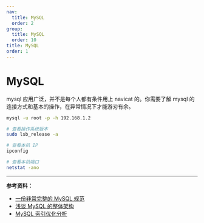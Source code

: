 ```yaml
---
nav:
  title: MySQL
  order: 2
group:
  title: MySQL
  order: 10
title: MySQL
order: 1
---
```


# MySQL

mysql 应用广泛，并不是每个人都有条件用上 navicat 的。你需要了解 mysql 的连接方式和基本的操作，在异常情况下才能游刃有余。

```bash
mysql -u root -p -h 192.168.1.2
```

```bash
# 查看操作系统版本
sudo lsb_release -a
```

```bash
# 查看本机 IP
ipconfig

# 查看本机端口
netstat -ano
```

---

**参考资料：**

- [一份非常完整的 MySQL 规范](https://mp.weixin.qq.com/s/OGprXpPfWFlpAdxah4YHsA)
- [浅谈 MySQL 的整体架构](https://juejin.im/post/5ce244f8f265da1bab297ffa)
- [MySQL 索引优化分析](https://www.cnblogs.com/itdragon/p/8146439.html)
